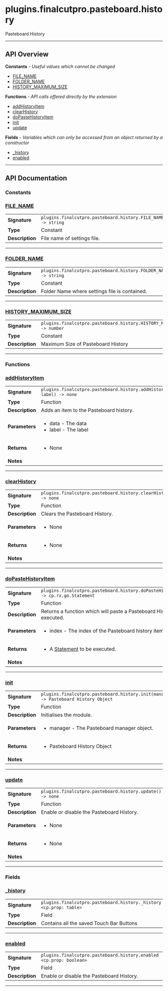 # plugins.finalcutpro.pasteboard.history

Pasteboard History

---

## API Overview
**Constants** - _Useful values which cannot be changed_
 * [FILE_NAME](#file_name)
 * [FOLDER_NAME](#folder_name)
 * [HISTORY_MAXIMUM_SIZE](#history_maximum_size)

**Functions** - _API calls offered directly by the extension_
 * [addHistoryItem](#addhistoryitem)
 * [clearHistory](#clearhistory)
 * [doPasteHistoryItem](#dopastehistoryitem)
 * [init](#init)
 * [update](#update)

**Fields** - _Variables which can only be accessed from an object returned by a constructor_
 * [_history](#_history)
 * [enabled](#enabled)


---

## API Documentation

### Constants


### [FILE_NAME](#file_name)

|                                             |                                                                                     |
| --------------------------------------------|-------------------------------------------------------------------------------------|
| **Signature**                               | `plugins.finalcutpro.pasteboard.history.FILE_NAME -> string`                                                                    |
| **Type**                                    | Constant                                                                     |
| **Description**                             | File name of settings file.                                                                     |

---

### [FOLDER_NAME](#folder_name)

|                                             |                                                                                     |
| --------------------------------------------|-------------------------------------------------------------------------------------|
| **Signature**                               | `plugins.finalcutpro.pasteboard.history.FOLDER_NAME -> string`                                                                    |
| **Type**                                    | Constant                                                                     |
| **Description**                             | Folder Name where settings file is contained.                                                                     |

---

### [HISTORY_MAXIMUM_SIZE](#history_maximum_size)

|                                             |                                                                                     |
| --------------------------------------------|-------------------------------------------------------------------------------------|
| **Signature**                               | `plugins.finalcutpro.pasteboard.history.HISTORY_MAXIMUM_SIZE -> number`                                                                    |
| **Type**                                    | Constant                                                                     |
| **Description**                             | Maximum Size of Pasteboard History                                                                     |

---
### Functions


### [addHistoryItem](#addhistoryitem)

|                                             |                                                                                     |
| --------------------------------------------|-------------------------------------------------------------------------------------|
| **Signature**                               | `plugins.finalcutpro.pasteboard.history.addHistoryItem(data, label) -> none`                                                                    |
| **Type**                                    | Function                                                                     |
| **Description**                             | Adds an item to the Pasteboard history.                                                                     |
| **Parameters**                              | <ul><li>data - The data</li><li>label - The label</li></ul> |
| **Returns**                                 | <ul><li>None</li></ul>          |
| **Notes**                                   | <ul></ul>                |

---

### [clearHistory](#clearhistory)

|                                             |                                                                                     |
| --------------------------------------------|-------------------------------------------------------------------------------------|
| **Signature**                               | `plugins.finalcutpro.pasteboard.history.clearHistory() -> none`                                                                    |
| **Type**                                    | Function                                                                     |
| **Description**                             | Clears the Pasteboard History.                                                                     |
| **Parameters**                              | <ul><li>None</li></ul> |
| **Returns**                                 | <ul><li>None</li></ul>          |
| **Notes**                                   | <ul></ul>                |

---

### [doPasteHistoryItem](#dopastehistoryitem)

|                                             |                                                                                     |
| --------------------------------------------|-------------------------------------------------------------------------------------|
| **Signature**                               | `plugins.finalcutpro.pasteboard.history.doPasteHistoryItem(index) -> cp.rx.go.Statement`                                                                    |
| **Type**                                    | Function                                                                     |
| **Description**                             | Returns a function which will paste a Pasteboard History Item when executed.                                                                     |
| **Parameters**                              | <ul><li>index - The index of the Pasteboard history item.</li></ul> |
| **Returns**                                 | <ul><li>A [Statement](cp.rx.go.Statement.md) to be executed.</li></ul>          |
| **Notes**                                   | <ul></ul>                |

---

### [init](#init)

|                                             |                                                                                     |
| --------------------------------------------|-------------------------------------------------------------------------------------|
| **Signature**                               | `plugins.finalcutpro.pasteboard.history.init(manager) -> Pasteboard History Object`                                                                    |
| **Type**                                    | Function                                                                     |
| **Description**                             | Initialises the module.                                                                     |
| **Parameters**                              | <ul><li>manager - The Pasteboard manager object.</li></ul> |
| **Returns**                                 | <ul><li>Pasteboard History Object</li></ul>          |
| **Notes**                                   | <ul></ul>                |

---

### [update](#update)

|                                             |                                                                                     |
| --------------------------------------------|-------------------------------------------------------------------------------------|
| **Signature**                               | `plugins.finalcutpro.pasteboard.history.update() -> none`                                                                    |
| **Type**                                    | Function                                                                     |
| **Description**                             | Enable or disable the Pasteboard History.                                                                     |
| **Parameters**                              | <ul><li>None</li></ul> |
| **Returns**                                 | <ul><li>None</li></ul>          |
| **Notes**                                   | <ul></ul>                |

---
### Fields


### [_history](#_history)

|                                             |                                                                                     |
| --------------------------------------------|-------------------------------------------------------------------------------------|
| **Signature**                               | `plugins.finalcutpro.pasteboard.history._history <cp.prop: table>`                                                                    |
| **Type**                                    | Field                                                                     |
| **Description**                             | Contains all the saved Touch Bar Buttons                                                                     |

---

### [enabled](#enabled)

|                                             |                                                                                     |
| --------------------------------------------|-------------------------------------------------------------------------------------|
| **Signature**                               | `plugins.finalcutpro.pasteboard.history.enabled <cp.prop: boolean>`                                                                    |
| **Type**                                    | Field                                                                     |
| **Description**                             | Enable or disable the Pasteboard History.                                                                     |

---
